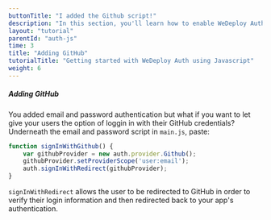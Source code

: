 ```yaml
---
buttonTitle: "I added the Github script!"
description: "In this section, you'll learn how to enable WeDeploy Auth on your application."
layout: "tutorial"
parentId: "auth-js"
time: 3
title: "Adding GitHub"
tutorialTitle: "Getting started with WeDeploy Auth using Javascript"
weight: 6
---
```


##### Adding GitHub

You added email and password authentication but what if you want to let give your users the option of loggin in with their GitHub credentials? Underneath the email and password script in `main.js`, paste: 

```javascript
function signInWithGithub() {
	var githubProvider = new auth.provider.Github();
	githubProvider.setProviderScope('user:email');
	auth.signInWithRedirect(githubProvider);
}
```

`signInWithRedirect` allows the user to be redirected to GitHub in order to verify their login information and then redirected back to your app's authentication.


      

